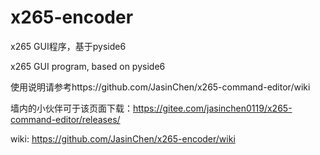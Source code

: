 # x265-encoder
x265 GUI程序，基于pyside6

x265 GUI program, based on pyside6

使用说明请参考https://github.com/JasinChen/x265-command-editor/wiki

墙内的小伙伴可于该页面下载：https://gitee.com/jasinchen0119/x265-command-editor/releases/


wiki: https://github.com/JasinChen/x265-encoder/wiki
